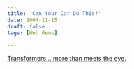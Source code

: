 ```yaml
---
title: 'Can Your Car Do This?'
date: 2004-11-15
draft: false
tags: [Web Gems]

---
```


[Transformers... more than meets the eye.](http://uk.download.yahoo.com/ne/fu/oa/eurcncs185030.mpg)